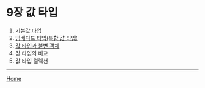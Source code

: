 # 9장 값 타입

1. [기본값 타입](./01.md)
2. [임베디드 타입(복합 값 타입)](./02.md)
3. [값 타입과 불변 객체](./03.md)
4. 값 타입의 비교
5. 값 타입 컬렉션

-----
[Home](/README.md)
